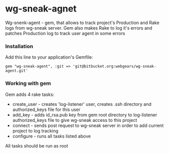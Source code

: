 # wg-sneak-agnet

Wg-snenk-agent - gem, that allows to track project's Production and Rake logs from wg-sneak server. Gem also makes Rake to
log it's errors and patches Production log to track user agent in some errors
### Installation

Add this line to your application's Gemfile:

`gem "wg-sneak-agent", :git => 'git@bitbucket.org:webgears/wg-sneak-agent.git'`

### Working with gem

Gem adds 4 rake tasks:
  - create_user - creates 'log-listener' user, creates .ssh directory and authorized_keys file for this user
  - add_key - adds id_rsa.pub key from gem root directory to log-listener authorized_keys file to give wg-sneak access to this project
  - connect - sends post request to wg-sneak server in order to add current project to log tracking
  - configure - runs all tasks listed above

 All tasks should be run as root
